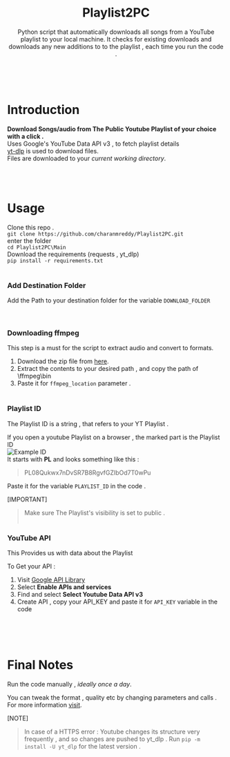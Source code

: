 <h1 align="center">Playlist2PC</h1>
<p align="center">Python script that automatically downloads all songs from a YouTube playlist to your local machine. It checks for existing downloads and downloads any new additions to to the playlist , each time you run the code .</p></p><br><br><br>

# Introduction

**Download Songs/audio from The Public Youtube Playlist of your choice with a click .**\
Uses Google's YouTube Data API v3 , to fetch playlist details\
[yt-dlp](https://github.com/yt-dlp/yt-dlp) is used to download files.\
Files are downloaded to your _current working directory_.\
<br><br><br>

# Usage

Clone this repo .<br>
```git clone https://github.com/charanmreddy/Playlist2PC.git```
<br>enter the folder<br>
```cd Playlist2PC\Main```
<br>Download the requirements (requests , yt_dlp)<br>
```pip install -r requirements.txt```
<br><br>

### Add Destination Folder

Add the Path to your destination folder for the variable `DOWNLOAD_FOLDER`<br>
<br><br>
### Downloading ffmpeg

This step is a must for the script to extract audio and convert to formats.

1. Download the zip file from [here](https://www.gyan.dev/ffmpeg/builds/ffmpeg-release-essentials.zip).
2. Extract the contents to your desired path , and copy the path of \ffmpeg\bin
3. Paste it for `ffmpeg_location` parameter .
<br><br>
### Playlist ID

The Playlist ID is a string , that refers to your YT Playlist .

If you open a youtube Playlist on a browser , the marked part is the Playlist ID  
![Example ID](images/plid.png)  
It starts with **PL** and looks something like this :
> PL08Qukwx7nDvSR7B8RgvfGZIbOd7T0wPu

Paste it for the variable `PLAYLIST_ID` in the code .

[IMPORTANT]
> Make sure The Playlist's visibility is set to public .
<br><br>
### YouTube API

This Provides us with data about the Playlist

To Get your API :

1. Visit [Google API Library](https://console.cloud.google.com/apis/dashboard)
2. Select **Enable APIs and services**
3. Find and select **Select Youtube Data API v3**
4. Create API , copy your API_KEY and paste it for `API_KEY` variable in the code

<br><br><br>
# Final Notes

Run the code manually , _ideally once a day_.

You can tweak the format , quality etc by changing parameters and calls . For more information [visit](https://github.com/yt-dlp/yt-dlp).

[NOTE]
> In case of a HTTPS error : Youtube changes its structure very frequently , and so changes are pushed to yt_dlp . Run `pip -m install -U yt_dlp` for the latest version .

